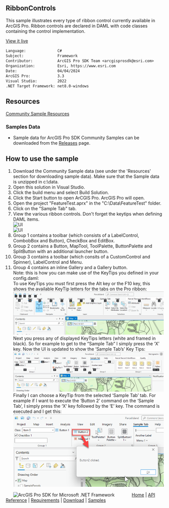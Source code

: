 ## RibbonControls

<!-- TODO: Write a brief abstract explaining this sample -->
This sample illustrates every type of ribbon control currently available in ArcGIS Pro.  Ribbon controls are declared in DAML with code classes containing the control implementation.  
  


<a href="https://pro.arcgis.com/en/pro-app/sdk/" target="_blank">View it live</a>

<!-- TODO: Fill this section below with metadata about this sample-->
```
Language:              C#
Subject:               Framework
Contributor:           ArcGIS Pro SDK Team <arcgisprosdk@esri.com>
Organization:          Esri, https://www.esri.com
Date:                  04/04/2024
ArcGIS Pro:            3.3
Visual Studio:         2022
.NET Target Framework: net8.0-windows
```

## Resources

[Community Sample Resources](https://github.com/Esri/arcgis-pro-sdk-community-samples#resources)

### Samples Data

* Sample data for ArcGIS Pro SDK Community Samples can be downloaded from the [Releases](https://github.com/Esri/arcgis-pro-sdk-community-samples/releases) page.  

## How to use the sample
<!-- TODO: Explain how this sample can be used. To use images in this section, create the image file in your sample project's screenshots folder. Use relative url to link to this image using this syntax: ![My sample Image](FacePage/SampleImage.png) -->
1. Download the Community Sample data (see under the 'Resources' section for downloading sample data).  Make sure that the Sample data is unzipped in c:\data.
2. Open this solution in Visual Studio.    
3. Click the build menu and select Build Solution.  
4. Click the Start button to open ArCGIS Pro.  ArcGIS Pro will open.  
5. Open the project "FeatureTest.aprx" in the "C:\Data\FeatureTest" folder.  
6. Click on the "Sample Tab" tab.  
7. View the various ribbon controls.   Don't forget the keytips when defining DAML items.   
![UI](Screenshots/RibbonControls.png)  
![UI](Screenshots/RibbonControls_KeyTips.png)   
8. Group 1 contains a toolbar (which consists of a LabelControl, CombobBox and Button), CheckBox and EditBox.  
9. Group 2 contains a Button, MapTool, ToolPalette, ButtonPalette and SplitButton with an additional launcher button.  
10. Group 3 contains a toolbar (which consits of a CustomControl and Spinner), LabelControl and Menu.  
11. Group 4 contains an inline Gallery and a Gallery button.   
Note: this is how you can make use of the KeyTips you defined in your config.daml:  
To use KeyTips you must first press the Alt key or the F10 key, this shows the available KeyTip letters for the tabs on the Pro ribbon:  
![UI](Screenshots/Screen1.png)  
Next you press any of displayed KeyTips letters (white and framed in black).  So for example to get to the “Sample Tab” I simply press the ‘X’ key.  Now the UI is updated to show the ‘Sample Tab’s’ Key Tips:  
![UI](Screenshots/Screen2.png)  
Finally I can choose a KeyTip from the selected ‘Sample Tab’ tab.  For example if I want to execute the ‘Button 2’ command on the ‘Sample Tab’, I simply press the ‘X’ key followed by the ‘E’ key.  The command is executed and I get this:  
![UI](Screenshots/Screen3.png)  
  

<!-- End -->

&nbsp;&nbsp;&nbsp;&nbsp;&nbsp;&nbsp;<img src="https://esri.github.io/arcgis-pro-sdk/images/ArcGISPro.png"  alt="ArcGIS Pro SDK for Microsoft .NET Framework" height = "20" width = "20" align="top"  >
&nbsp;&nbsp;&nbsp;&nbsp;&nbsp;&nbsp;&nbsp;&nbsp;&nbsp;&nbsp;&nbsp;&nbsp;
[Home](https://github.com/Esri/arcgis-pro-sdk/wiki) | <a href="https://pro.arcgis.com/en/pro-app/latest/sdk/api-reference" target="_blank">API Reference</a> | [Requirements](https://github.com/Esri/arcgis-pro-sdk/wiki#requirements) | [Download](https://github.com/Esri/arcgis-pro-sdk/wiki#installing-arcgis-pro-sdk-for-net) | <a href="https://github.com/esri/arcgis-pro-sdk-community-samples" target="_blank">Samples</a>
